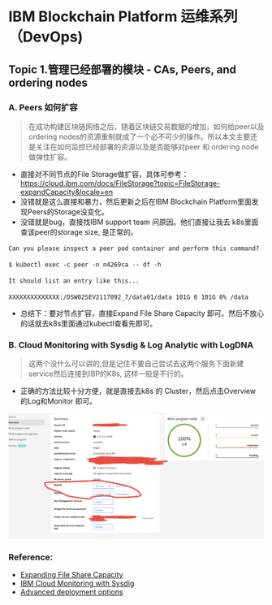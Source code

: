 # IBM Blockchain Platform 运维系列 （DevOps)

## Topic 1.管理已经部署的模块 - CAs, Peers, and ordering nodes

### A. Peers 如何扩容
> 在成功构建区块链网络之后，随着区块链交易数据的增加，如何给peer以及ordering nodes的资源重制就成了一个必不可少的操作。所以本文主要还是关注在如何监控已经部署的资源以及是否能够对peer 和 ordering node做弹性扩容。

- 直接对不同节点的File Storage做扩容，具体可参考：https://cloud.ibm.com/docs/FileStorage?topic=FileStorage-expandCapacity&locale=en
- 没错就是这么直接和暴力，然后更新之后在IBM Blockchain Platform里面发现Peers的Storage没变化。
- 没错就是bug，直接找IBM support team 问原因。他们直接让我去 k8s里面查该peer的storage size, 是正常的。
```
Can you please inspect a peer pod container and perform this command?

$ kubectl exec -c peer -n n4269ca -- df -h

It should list an entry like this...

XXXXXXXXXXXXXX:/DSW02SEV2117092_7/data01/data 101G 0 101G 0% /data
```
- 总结下：要对节点扩容，直接Expand File Share Capacity 即可。然后不放心的话就去k8s里面通过kubectl查看先即可。

### B. Cloud Monitoring with Sysdig & Log Analytic with LogDNA
> 这两个没什么可以讲的,但是记住不要自己尝试去这两个服务下面新建service然后连接到IBP的K8s, 这样一般是不行的。
- 正确的方法比较十分方便，就是直接去k8s 的 Cluster，然后点击Overview 的Log和Monitor 即可。

![Cluster Overview](assets/cluster-overview.png)


### Reference:
- [Expanding File Share Capacity](https://cloud.ibm.com/docs/FileStorage?topic=FileStorage-expandCapacity&locale=en)
- [IBM Cloud Monitoring with Sysdig](https://cloud.ibm.com/docs/Monitoring-with-Sysdig?topic=Monitoring-with-Sysdig-getting-started)
- [Advanced deployment options](https://cloud.ibm.com/docs/blockchain-sw-25?topic=blockchain-sw-25-ibp-console-adv-deployment#ibp-console-adv-deployment-peers-sizing-creation)